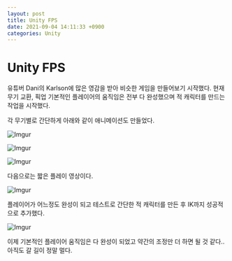 ```yaml
---
layout: post
title: Unity FPS
date: 2021-09-04 14:11:33 +0900
categories: Unity
---
```


# Unity FPS
유튜버 Dani의 Karlson에 많은 영감을 받아 비슷한 게임을 만들어보기 시작했다. 현재 무기 교환, 픽업 기본적인 플레이어의 움직임은 전부 다 완성했으며 적 캐릭터를 만드는 작업을 시작했다.


각 무기별로 간단하게 아래와 같이 애니메이션도 만들었다.

![Imgur](https://imgur.com/1Ems5ka.gif)

![Imgur](https://imgur.com/JFnaPNo.gif)

![Imgur](https://imgur.com/c7HIltk.gif)


다음으로는 짧은 플레이 영상이다.

![Imgur](https://imgur.com/zCBhF2j.gif)

플레이어가 어느정도 완성이 되고 테스트로 간단한 적 캐릭터를 만든 후 IK까지 성공적으로 추가했다.

![Imgur](https://imgur.com/NZk2aYO.gif)



이제 기본적인 플레이어 움직임은 다 완성이 되었고 약간의 조정만 더 하면 될 것 같다.. 아직도 갈 길이 정말 멀다.


